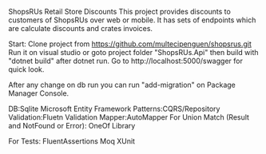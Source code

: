 ShopsRUs Retail Store Discounts
This project provides discounts to customers of ShopsRUs over web or mobile. It has sets of endpoints which are calculate discounts and crates invoices.

Start:
Clone project from https://github.com/multecipenguen/shopsrus.git
Run it on visual studio or goto project folder "ShopsRUs.Api" then build with "dotnet build" after dotnet run.
Go to http://localhost:5000/swagger for quick look.

After any change on db run you can run "add-migration" on Package Manager Console.

DB:Sqlite
Microsoft Entity Framework
Patterns:CQRS/Repository
Validation:Fluetn Validation
Mapper:AutoMapper
For Union Match (Result and NotFound or Error): OneOf Library

For Tests:
	FluentAssertions
	Moq
	XUnit


